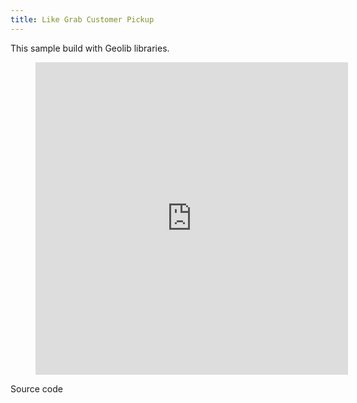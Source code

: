 ```yaml
---
title: Like Grab Customer Pickup
---
```


This sample build with Geolib libraries.

<figure class="video_container">
  <iframe src="https://www.youtube.com/embed/FbEnxRTHAAc" frameborder="0" allowfullscreen="false" width="500" height="500"> </iframe>
</figure>

Source code